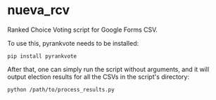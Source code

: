# nueva_rcv
Ranked Choice Voting script for Google Forms CSV.

To use this, pyrankvote needs to be installed:

```
pip install pyrankvote
```

After that, one can simply run the script without arguments, and it will output election results for all the CSVs in the script's directory:

```
python /path/to/process_results.py
```
